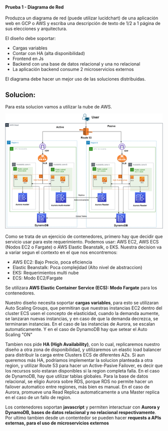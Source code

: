#### Prueba 1 - Diagrama de Red

Produzca un diagrama de red (puede utilizar lucidchart) de una aplicación web en GCP o AWS y escriba una descripción de texto de 1/2 a 1 página de sus elecciones y arquitectura.

El diseño debe soportar:

- Cargas variables
- Contar con HA (alta disponibilidad)
- Frontend en Js
- Backend con una base de datos relacional y una no relacional
- La aplicación backend consume 2 microservicios externos

 
El diagrama debe hacer un mejor uso de las soluciones distribuidas.


## Solucion:

Para esta solucion vamos a utilizar la nube de AWS.

![Diagrama AWS](devops-craftech.drawio.png)

Como se trata de un ejercicio de contenedores, primero hay que decidir que servicio usar para este requerimiento. Podemos usar: AWS EC2, AWS ECS (Nodos EC2 o Fargate) o AWS Elastic Beanstalk, o EKS. Nuestra decision va a variar segun el contexto en el que nos encontremos:
- AWS EC2: Bajo Precio, poca eficiencia
- Elastic Beanstalk: Poca complejidad (Alto nivel de abstraccion)
- EKS: Requerimientos multi nube 
- ECS: Modo EC2/Fargate

Se utilizara **AWS Elastic Container Service (ECS): Modo Fargate** para los contenedores. 

Nuestro diseño necesita soportar **cargas variables**, para esto se utilizaran Auto Scaling Groups, que permitiran que nuestras instancias EC2 dentro del cluster ECS usen el concepto de elasticidad, cuando la demanda aumente, se lanzaran nuevas instancias, y en caso de que la demanda decrezca, se terminaran instancias. En el caso de las instancias de Aurora, se escalan automaticamente. Y en el caso de DynamoDB hay que setear el Auto Scaling "ON" 

Tambien nos pide **HA (High Availability)**, con lo cual, replicaremos nuestro diseño a otra zona de disponibilidad, y utilizaremos un elastic load balancer para distribuir la carga entre Clusters ECS de diferentes AZs. Si aun queremos más HA, podriamos implementar la solucion planteada a otra region, y utilizar Route 53 para hacer un Active-Pasive Failover, es decir que los recursos solo estaran disponibles si la region completa falla. En el caso de DynamoDB, hay que utilizar tablas globales. Para la base de datos relacional, se eligio Aurora sobre RDS, porque RDS no permite hacer un failover automatico entre regiones, más bien es manual. En el caso de Aurora, promueve una Read Replica automaticamente a una Master replica en el caso de un fallo de region.

Los contenedores soportan **javascript** y permiten interactuar con **Aurora y DynamoDB, bases de datos relacional y no relacional respectivamente**. Por ultimo tambien desde un contentedor se pueden hacer **requests a APIs externas, para el uso de microservicios externos**
